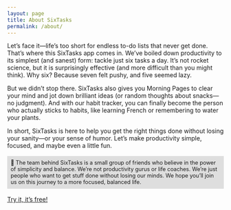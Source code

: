 ```yaml
---
layout: page
title: About SixTasks
permalink: /about/
---
```


Let’s face it—life’s too short for endless to-do lists that never get done. That’s where this SixTasks app comes in. We’ve boiled down productivity to its simplest (and sanest) form: tackle just six tasks a day. It’s not rocket science, but it is surprisingly effective (and more difficult than you might think). Why six? Because seven felt pushy, and five seemed lazy.

But we didn’t stop there. SixTasks also gives you Morning Pages to clear your mind and jot down brilliant ideas (or random thoughts about snacks—no judgment). And with our habit tracker, you can finally become the person who actually sticks to habits, like learning French or remembering to water your plants.

In short, SixTasks is here to help you get the right things done without losing your sanity—or your sense of humor. Let’s make productivity simple, focused, and maybe even a little fun.

<div style="background-color: #dedede; padding: 8px; font-size: 90%; margin: 1rem 0">
    <span>🚀</span>
    The team behind SixTasks is a small group of friends who believe in the power of simplicity and balance. We’re not productivity gurus or life coaches. We’re just people who want to get stuff done without losing our minds. We hope you’ll join us on this journey to a more focused, balanced life.
</div>

[Try it, it’s free!](https://app.sixtasks.com)
